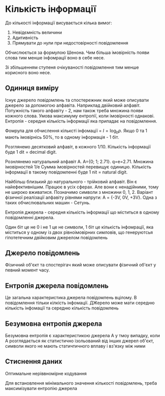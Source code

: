 # Кількість інформації

До кількості інформації висувається кілька вимог:

1. Невідємність величини
2. Адитивність
3. Прямувати до нули при недостовірності повідомлення

Обчислюється за формулою Шенона. Чим більша імовірність появи слова тим менше інфомрації воно в себе несе.

Зі збільшенням ступеня очікуваності повідомлення тим менше корисного воно несе.

## Одиниця виміру

Існує джерело повідомлень та спостережник який може описувати джерело за допомогою алфавіта.  Наприклад двійковий алфавіт. Потужність такого алфавіту - 2, нам також треба множина появи кожного слова. Умова максимуму ентропії, коли імовірності однакові. Ентропія - середня кількість інформації яка припадає на повідомлення.

Фомрула для обчислення кільксті інфомації = $I=\log_b{p}$. Якщо 0 та 1 мають імовірнісь 50%, то в одному інформація - 1 біт.

Розглянемо десятковий алфавіт, в кожного 1/10. Кількість інформації буде 1 dit = decimal digit.

Рознлянемо натуральний алфавіт А. A={0; 1; 2.71}. q=e=2.71.  Множина імовірностей 1/e Сумма імовірностей перевищує одиницю.  Кількість інформації в такому повідомленні буде 1 nit = natural digit.

Найбільш близький до натурального - трійковий алфавіт. Він є найефективнішим. Працює в усіх сферах. Але вони є ненадійними, тому не широко вживатися. Позначимо символи з множини 0, 1, 2.  Варіант фізичної реалізації алфавіту рівнями напруги: A = {-3V, 0V, +3V}.  Одна з таких обчислювальних машин - Сетунь.

Ентропія джерела - середня кількість інформації що міститься в одному повідомленні джерела.

Один біт це не 0 і не 1 це не символи, 1 біт це кількість інфомрації, яка міститься у одному із двох рівноімовірних симловів, що генеруютсья гіпотетечним двійковим джерелом повідомлень

## Джерело повідомлень

Фізичний об'єкт та спостерігач який може описувати фізичний об'єкт у певний момент часу.

## Ентропія джерела повідомлень

Це загальна характеристика джерела повідомлень вцілому. В повідомлення тільки кілкість інфомації. ДЖерело може мати середню кількість інфомації та середню кількість повідомлень

## Безумовна ентропія джерела

Безумовна ентропія є характеристикою джерела А у тмоу випадку, коли А розглядається як статистично ізольований від інших джерел об'єкт, символи якого не мають статичтичного вплаву і вз'язку між ними

## Стиснення даних

Оптимальне неріввномірне кодування

Для встановлення мінімального значення кількості повідомлень, треба максимізувати ентропію джерела
